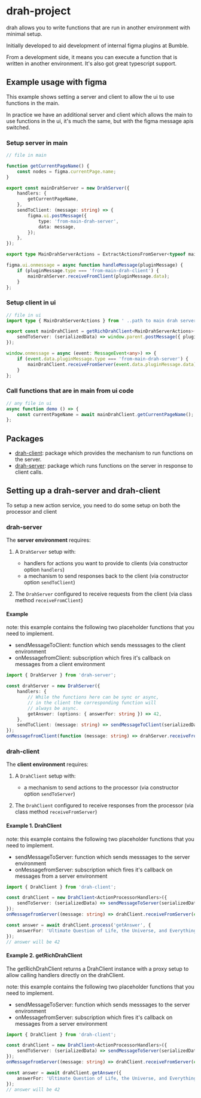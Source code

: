 # drah-project

drah allows you to write functions that are run in another environment with minimal setup.

Initially developed to aid development of internal figma plugins at Bumble.

From a development side, it means you can execute a function that is written in another environment. It's also got great typescript support.

## Example usage with figma

This example shows setting a server and client to allow the ui to use functions in the main.

In practice we have an additional server and client which allows the main to use functions in the ui, it's much the same, but with the figma message apis switched.

### Setup server in main

```ts
// file in main

function getCurrentPageName() {
    const nodes = figma.currentPage.name;
}

export const mainDrahServer = new DrahServer({
    handlers: {
        getCurrentPageName,
    },
    sendToClient: (message: string) => {
        figma.ui.postMessage({
            type: 'from-main-drah-server',
            data: message,
        });
    },
});

export type MainDrahServerActions = ExtractActionsFromServer<typeof mainDrahServer>;

figma.ui.onmessage = async function handleMessage(pluginMessage) {
    if (pluginMessage.type === 'from-main-drah-client') {
        mainDrahServer.receiveFromClient(pluginMessage.data);
    }
};
```

### Setup client in ui

```ts
// file in ui
import type { MainDrahServerActions } from ' ..path to main drah server.. '

export const mainDrahClient = getRichDrahClient<MainDrahServerActions>({
    sendToServer: (serializedData) => window.parent.postMessage({ pluginMessage: { type: 'from-main-drah-client', data: serializedData } }, '*'),
});

window.onmessage = async (event: MessageEvent<any>) => {
    if (event.data.pluginMessage.type === 'from-main-drah-server') {
        mainDrahClient.receiveFromServer(event.data.pluginMessage.data);
    }
};
```

### Call functions that are in main from ui code

```ts
// any file in ui
async function demo () => {
    const currentPageName = await mainDrahClient.getCurrentPageName();
};
```

## Packages

-   [drah-client](#drah-client): package which provides the mechanism to run functions on the server.
-   [drah-server](#drah-server): package which runs functions on the server in response to client calls.

## Setting up a drah-server and drah-client

To setup a new action service, you need to do some setup on both the processor and client

### drah-server

The **server environment** requires:

1. A `DrahServer` setup with:

    - handlers for actions you want to provide to clients (via constructor option `handlers`)
    - a mechanism to send responses back to the client (via constructor option `sendToClient`)

2. The `DrahServer` configured to receive requests from the client (via class method `receiveFromClient`)

#### Example

note: this example contains the following two placeholder functions that you need to implement.

-   sendMessageToClient: function which sends messsages to the client environment
-   onMessagefromClient: subscription which fires it's callback on messages from a client environment

```ts
import { DrahServer } from 'drah-server';

const drahServer = new DrahServer({
    handlers: {
        // While the functions here can be sync or async,
        // in the client the corresponding function will
        // always be async.
        getAnswer: (options: { answerFor: string }) => 42,
    },
    sendToClient: (message: string) => sendMessageToClient(serializedData),
});
onMessagefromClient(function (message: string) => drahServer.receiveFromClient(message));
```

### drah-client

The **client environment** requires:

1. A `DrahClient` setup with:

    - a mechanism to send actions to the processor (via constructor option `sendToServer`)

2. The `DrahClient` configured to receive responses from the processor (via class method `receiveFromServer`)

#### Example 1. DrahClient

note: this example contains the following two placeholder functions that you need to implement.

-   sendMessageToServer: function which sends messsages to the server environment
-   onMessagefromServer: subscription which fires it's callback on messages from a server environment

```ts
import { DrahClient } from 'drah-client';

const drahClient = new DrahClient<ActionProcessorHandlers>({
    sendToServer: (serializedData) => sendMessageToServer(serializedData),
});
onMessagefromServer((message: string) => drahClient.receiveFromServer(event.data));

const answer = await drahClient.process('getAnswer', {
    answerFor: 'Ultimate Question of Life, the Universe, and Everything',
});
// answer will be 42
```

#### Example 2. getRichDrahClient

The getRichDrahClient returns a DrahClient instance with a proxy setup to allow calling handlers
directly on the drahClient.

note: this example contains the following two placeholder functions that you need to implement.

-   sendMessageToServer: function which sends messsages to the server environment
-   onMessagefromServer: subscription which fires it's callback on messages from a server environment

```ts
import { DrahClient } from 'drah-client';

const drahClient = new DrahClient<ActionProcessorHandlers>({
    sendToServer: (serializedData) => sendMessageToServer(serializedData),
});
onMessagefromServer((message: string) => drahClient.receiveFromServer(event.data));

const answer = await drahClient.getAnswer({
    answerFor: 'Ultimate Question of Life, the Universe, and Everything',
});
// answer will be 42
```
